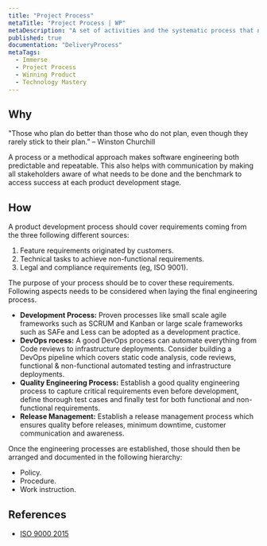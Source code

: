 ```yaml
---
title: "Project Process"
metaTitle: "Project Process | WP"
metaDescription: "A set of activities and the systematic process that needs to be carried out to develop the product in both engineering and delivery disciplines."
published: true
documentation: "DeliveryProcess"
metaTags:
  - Immerse
  - Project Process
  - Winning Product
  - Technology Mastery
---
```



## Why
"Those who plan do better than those who do not plan, even though they rarely stick to their plan.” – Winston Churchill

A process or a methodical approach makes software engineering both predictable and repeatable. This also helps with communication by making all stakeholders aware of what needs to be done and the benchmark to access success at each product development stage.


## How
A product development process should cover requirements coming from the three following different sources:
 1. Feature requirements originated by customers.
 2. Technical tasks to achieve non-functional requirements.
 3. Legal and compliance requirements (eg, ISO 9001).

The purpose of your process should be to cover these requirements. Following aspects needs to be considered when laying the final engineering process.
- **Development Process:** Proven processes like small scale agile frameworks such as SCRUM and Kanban or large scale frameworks such as SAFe and Less can be adopted as a development practice.
- **DevOps rocess:** A good DevOps process can automate everything from Code reviews to infrastructure deployments. Consider building a DevOps pipeline which covers static code analysis, code reviews, functional & non-functional automated testing and infrastructure deployments.
- **Quality Engineering Process:** Establish a good quality engineering process to capture critical requirements even before development, define thorough test cases and finally test for both functional and non-functional requirements.
- **Release Management:** Establish a release management process which ensures quality before releases, minimum downtime, customer communication and awareness.

Once the engineering processes are established, those should then be arranged and documented in the following hierarchy:
- Policy.
- Procedure.
- Work instruction.


## References
- [ISO 9000 2015](https://www.praxiom.com/iso-definition.htm)
